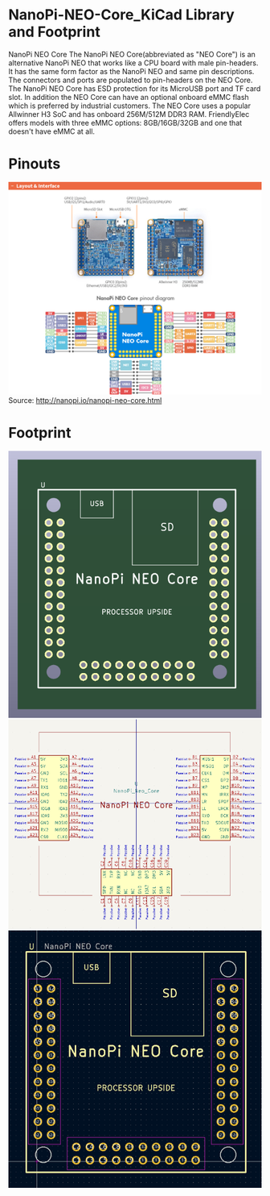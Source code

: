 # NanoPi-NEO-Core_KiCad Library and Footprint
NanoPi NEO Core
The NanoPi NEO Core(abbreviated as "NEO Core") is an alternative NanoPi NEO that works like a CPU board with male pin-headers. It has the same form factor as the NanoPi NEO and same pin descriptions. The connectors and ports are populated to pin-headers on the NEO Core. The NanoPi NEO Core has ESD protection for its MicroUSB port and TF card slot. In addition the NEO Core can have an optional onboard eMMC flash which is preferred by industrial customers.
The NEO Core uses a popular Allwinner H3 SoC and has onboard 256M/512M DDR3 RAM. FriendlyElec offers models with three eMMC options: 8GB/16GB/32GB and one that doesn't have eMMC at all.

# Pinouts 
![NanoPi NEO Core Pins](https://github.com/AbrarAshraf20/NanoPi-NEO-Core_KiCad-Library/blob/main/Core_en_03.jpg)
Source: http://nanopi.io/nanopi-neo-core.html

# Footprint
![NanoPi Footprint Board view](https://github.com/AbrarAshraf20/NanoPi-NEO-Core_KiCad-Library/blob/main/Board_View_Footprint.png)
![NanoPi Footprint Symbol](https://github.com/AbrarAshraf20/NanoPi-NEO-Core_KiCad-Library/blob/main/NanoPi_Symbol.png)
![NanoPi Footprint Footprint](https://github.com/AbrarAshraf20/NanoPi-NEO-Core_KiCad-Library/blob/main/FootPrint_Layout.png)

